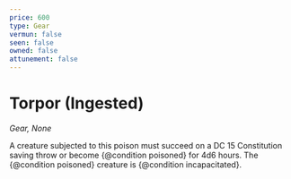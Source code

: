 ```yaml
---
price: 600
type: Gear
vermun: false
seen: false
owned: false
attunement: false
---
```

# Torpor (Ingested)

*Gear, None*

A creature subjected to this poison must succeed on a DC 15 Constitution saving throw or become {@condition poisoned} for 4d6 hours. The {@condition poisoned} creature is {@condition incapacitated}.